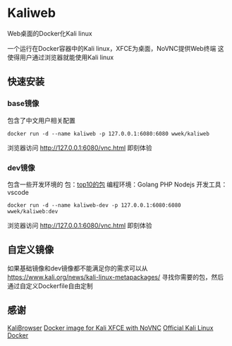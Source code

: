 # Kaliweb
Web桌面的Docker化Kali linux

一个运行在Docker容器中的Kali linux，XFCE为桌面，NoVNC提供Web终端
这使得用户通过浏览器就能使用Kali linux

## 快速安装

### base镜像
包含了中文用户相关配置
```
docker run -d --name kaliweb -p 127.0.0.1:6080:6080 wwek/kaliweb
```
浏览器访问 http://127.0.0.1:6080/vnc.html 即刻体验

### dev镜像
包含一些开发环境的
包：[top10的包](https://tools.kali.org/kali-metapackages)
编程环境：Golang PHP Nodejs
开发工具：vscode
```
docker run -d --name kaliweb-dev -p 127.0.0.1:6080:6080 wwek/kaliweb:dev
```
浏览器访问 http://127.0.0.1:6080/vnc.html 即刻体验

## 自定义镜像
如果基础镜像和dev镜像都不能满足你的需求可以从
https://www.kali.org/news/kali-linux-metapackages/
寻找你需要的包，然后通过自定义Dockerfile自由定制

## 感谢
[KaliBrowser](https://jerrygamblin.com/2016/05/31/kalibrowser/)
[Docker image for Kali XFCE with NoVNC](https://github.com/sa7mon/browser-kali)
[Official Kali Linux Docker](https://github.com/offensive-security/kali-linux-docker)